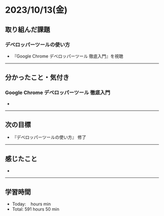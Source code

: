 # 2023/10/13(金) 

## 取り組んだ課題
### デベロッパーツールの使い方
- 『Google Chrome デベロッパーツール 徹底入門』を視聴
---

## 分かったこと・気付き
### Google Chrome デベロッパーツール 徹底入門
- 
---

## 次の目標
- 『デベロッパーツールの使い方』 修了
---

## 感じたこと
- 
---

## 学習時間
- Today:&nbsp;&nbsp;&nbsp;  hours  min
- Total: 591 hours 50 min
